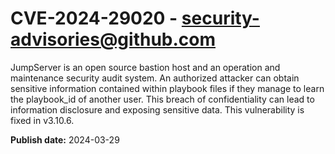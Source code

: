 # CVE-2024-29020 - security-advisories@github.com

JumpServer is an open source bastion host and an operation and maintenance security audit system. An authorized attacker can obtain sensitive information contained within playbook files if they manage to learn the playbook_id of another user. This breach of confidentiality can lead to information disclosure and exposing sensitive data. This vulnerability is fixed in v3.10.6.

**Publish date:** 2024-03-29
